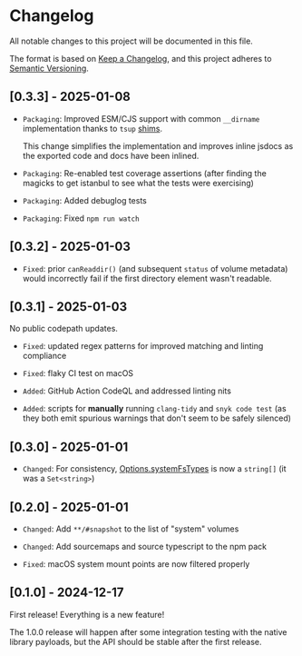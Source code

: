 # Changelog

All notable changes to this project will be documented in this file.

The format is based on [Keep a Changelog](https://keepachangelog.com/en/1.1.0/),
and this project adheres to [Semantic Versioning](https://semver.org/spec/v2.0.0.html).

<!--
Added for new features.
Changed for changes in existing functionality.
Deprecated for soon-to-be removed features.
Removed for now removed features.
Fixed for any bug fixes.
Security in case of vulnerabilities.
-->

## [0.3.3] - 2025-01-08

- `Packaging`: Improved ESM/CJS support with common `__dirname` implementation thanks to `tsup` [shims](https://tsup.egoist.dev/#inject-cjs-and-esm-shims).

  This change simplifies the implementation and improves inline jsdocs as the exported code and docs have been inlined.
  
- `Packaging`: Re-enabled test coverage assertions (after finding the magicks to get istanbul to see what the tests were exercising)

- `Packaging`: Added debuglog tests

- `Packaging`: Fixed `npm run watch`

## [0.3.2] - 2025-01-03

- `Fixed`: prior `canReaddir()` (and subsequent `status` of volume metadata) would incorrectly fail if the first directory element wasn't readable.

## [0.3.1] - 2025-01-03

No public codepath updates.

- `Fixed`: updated regex patterns for improved matching and linting compliance

- `Fixed`: flaky CI test on macOS

- `Added`: GitHub Action CodeQL and addressed linting nits

- `Added`: scripts for **manually** running `clang-tidy` and `snyk code test` (as they both emit spurious warnings that don't seem to be safely silenced)

## [0.3.0] - 2025-01-01

- `Changed`: For consistency, [Options.systemFsTypes](https://photostructure.github.io/fs-metadata/interfaces/Options.html#systemfstypes) is now a `string[]` (it was a `Set<string>`)

## [0.2.0] - 2025-01-01

- `Changed`: Add `**/#snapshot` to the list of "system" volumes

- `Changed`: Add sourcemaps and source typescript to the npm pack

- `Fixed`: macOS system mount points are now filtered properly

## [0.1.0] - 2024-12-17

First release! Everything is a new feature!

The 1.0.0 release will happen after some integration testing with the native
library payloads, but the API should be stable after the first release.
